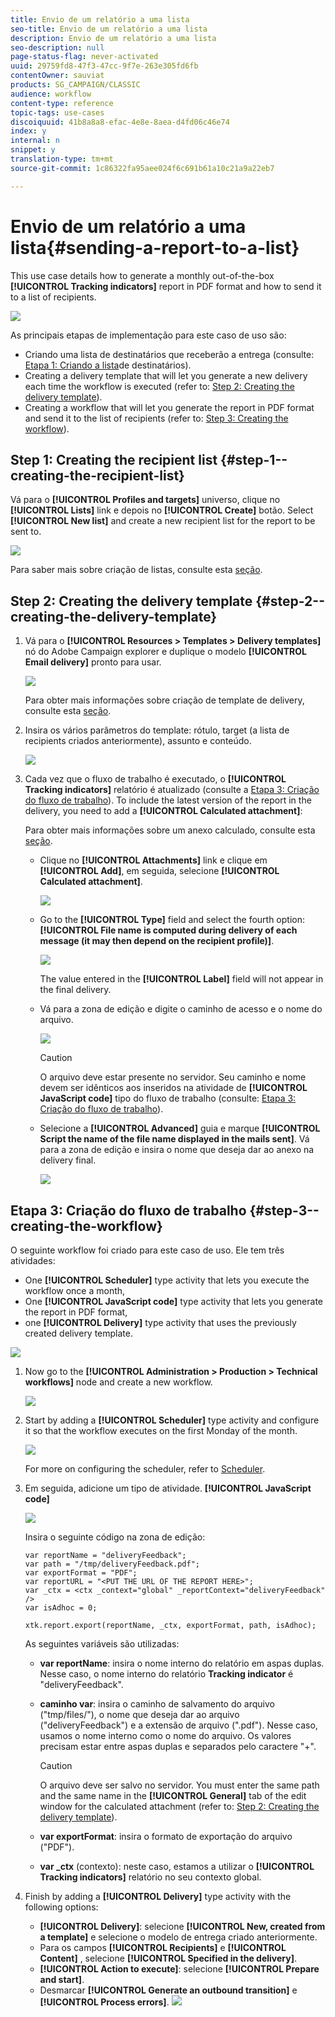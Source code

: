 ```yaml
---
title: Envio de um relatório a uma lista
seo-title: Envio de um relatório a uma lista
description: Envio de um relatório a uma lista
seo-description: null
page-status-flag: never-activated
uuid: 29759fd8-47f3-47cc-9f7e-263e305fd6fb
contentOwner: sauviat
products: SG_CAMPAIGN/CLASSIC
audience: workflow
content-type: reference
topic-tags: use-cases
discoiquuid: 41b8a8a8-efac-4e8e-8aea-d4fd06c46e74
index: y
internal: n
snippet: y
translation-type: tm+mt
source-git-commit: 1c86322fa95aee024f6c691b61a10c21a9a22eb7

---
```



# Envio de um relatório a uma lista{#sending-a-report-to-a-list}

This use case details how to generate a monthly out-of-the-box **[!UICONTROL Tracking indicators]** report in PDF format and how to send it to a list of recipients.

![](assets/use_case_report_intro.png)

As principais etapas de implementação para este caso de uso são:

* Criando uma lista de destinatários que receberão a entrega (consulte: [Etapa 1: Criando a lista](#step-1--creating-the-recipient-list)de destinatários).
* Creating a delivery template that will let you generate a new delivery each time the workflow is executed (refer to: [Step 2: Creating the delivery template](#step-2--creating-the-delivery-template)).
* Creating a workflow that will let you generate the report in PDF format and send it to the list of recipients (refer to: [Step 3: Creating the workflow](#step-3--creating-the-workflow)).

## Step 1: Creating the recipient list {#step-1--creating-the-recipient-list}

Vá para o **[!UICONTROL Profiles and targets]** universo, clique no **[!UICONTROL Lists]** link e depois no **[!UICONTROL Create]** botão. Select **[!UICONTROL New list]** and create a new recipient list for the report to be sent to.

![](assets/use_case_report_1.png)

Para saber mais sobre criação de listas, consulte esta [seção](../../platform/using/creating-and-managing-lists.md).

## Step 2: Creating the delivery template {#step-2--creating-the-delivery-template}

1. Vá para o **[!UICONTROL Resources > Templates > Delivery templates]** nó do Adobe Campaign explorer e duplique o modelo **[!UICONTROL Email delivery]** pronto para usar.

   ![](assets/use_case_report_2.png)

   Para obter mais informações sobre criação de template de delivery, consulte esta [seção](../../delivery/using/about-templates.md).

1. Insira os vários parâmetros do template: rótulo, target (a lista de recipients criados anteriormente), assunto e conteúdo.

   ![](assets/use_case_report_3.png)

1. Cada vez que o fluxo de trabalho é executado, o **[!UICONTROL Tracking indicators]** relatório é atualizado (consulte a [Etapa 3: Criação do fluxo de trabalho](#step-3--creating-the-workflow)). To include the latest version of the report in the delivery, you need to add a **[!UICONTROL Calculated attachment]**:

   Para obter mais informações sobre um anexo calculado, consulte esta [seção](../../delivery/using/attaching-files.md#creating-a-calculated-attachment).

   * Clique no **[!UICONTROL Attachments]** link e clique em **[!UICONTROL Add]**, em seguida, selecione **[!UICONTROL Calculated attachment]**.

      ![](assets/use_case_report_4.png)

   * Go to the **[!UICONTROL Type]** field and select the fourth option: **[!UICONTROL File name is computed during delivery of each message (it may then depend on the recipient profile)]**.

      ![](assets/use_case_report_5.png)

      The value entered in the **[!UICONTROL Label]** field will not appear in the final delivery.

   * Vá para a zona de edição e digite o caminho de acesso e o nome do arquivo.

      ![](assets/use_case_report_6.png)

      >[!CAUTION]
      >
      >O arquivo deve estar presente no servidor. Seu caminho e nome devem ser idênticos aos inseridos na atividade de **[!UICONTROL JavaScript code]** tipo do fluxo de trabalho (consulte: [Etapa 3: Criação do fluxo de trabalho](#step-3--creating-the-workflow)).

   * Selecione a **[!UICONTROL Advanced]** guia e marque **[!UICONTROL Script the name of the file name displayed in the mails sent]**. Vá para a zona de edição e insira o nome que deseja dar ao anexo na delivery final.

      ![](assets/use_case_report_6bis.png)

## Etapa 3: Criação do fluxo de trabalho {#step-3--creating-the-workflow}

O seguinte workflow foi criado para este caso de uso. Ele tem três atividades:

* One **[!UICONTROL Scheduler]** type activity that lets you execute the workflow once a month,
* One **[!UICONTROL JavaScript code]** type activity that lets you generate the report in PDF format,
* one **[!UICONTROL Delivery]** type activity that uses the previously created delivery template.

![](assets/use_case_report_8.png)

1. Now go to the **[!UICONTROL Administration > Production > Technical workflows]** node and create a new workflow.

   ![](assets/use_case_report_7.png)

1. Start by adding a **[!UICONTROL Scheduler]** type activity and configure it so that the workflow executes on the first Monday of the month.

   ![](assets/use_case_report_9.png)

   For more on configuring the scheduler, refer to [Scheduler](../../workflow/using/scheduler.md).

1. Em seguida, adicione um tipo de atividade. **[!UICONTROL JavaScript code]**

   ![](assets/use_case_report_10.png)

   Insira o seguinte código na zona de edição:

   ```
   var reportName = "deliveryFeedback";
   var path = "/tmp/deliveryFeedback.pdf";
   var exportFormat = "PDF";
   var reportURL = "<PUT THE URL OF THE REPORT HERE>";
   var _ctx = <ctx _context="global" _reportContext="deliveryFeedback" />
   var isAdhoc = 0;
   
   xtk.report.export(reportName, _ctx, exportFormat, path, isAdhoc);
   ```

   As seguintes variáveis são utilizadas:

   * **var reportName**: insira o nome interno do relatório em aspas duplas. Nesse caso, o nome interno do relatório **Tracking indicator** é &quot;deliveryFeedback&quot;.
   * **caminho var**: insira o caminho de salvamento do arquivo (&quot;tmp/files/&quot;), o nome que deseja dar ao arquivo (&quot;deliveryFeedback&quot;) e a extensão de arquivo (&quot;.pdf&quot;). Nesse caso, usamos o nome interno como o nome do arquivo. Os valores precisam estar entre aspas duplas e separados pelo caractere &quot;+&quot;.

      >[!CAUTION]
      >
      >O arquivo deve ser salvo no servidor. You must enter the same path and the same name in the **[!UICONTROL General]** tab of the edit window for the calculated attachment (refer to: [Step 2: Creating the delivery template](#step-2--creating-the-delivery-template)).

   * **var exportFormat**: insira o formato de exportação do arquivo (&quot;PDF&quot;).
   * **var _ctx** (contexto): neste caso, estamos a utilizar o **[!UICONTROL Tracking indicators]** relatório no seu contexto global.

1. Finish by adding a **[!UICONTROL Delivery]** type activity with the following options:

   * **[!UICONTROL Delivery]**: selecione **[!UICONTROL New, created from a template]** e selecione o modelo de entrega criado anteriormente.
   * Para os campos **[!UICONTROL Recipients]** e **[!UICONTROL Content]** , selecione **[!UICONTROL Specified in the delivery]**.
   * **[!UICONTROL Action to execute]**: selecione **[!UICONTROL Prepare and start]**.
   * Desmarcar **[!UICONTROL Generate an outbound transition]** e **[!UICONTROL Process errors]**.
   ![](assets/use_case_report_11.png)

